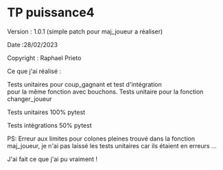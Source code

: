 # TP puissance4

 Version : 1.0.1 (simple patch pour maj_joueur a réaliser) 
 
 Date :28/02/2023 
 
 Copyright : Raphael Prieto 


 Ce que j'ai réalisé : 
 
   Tests unitaires pour coup_gagnant et test d'intégration    
   pour la même fonction avec bouchons.
   Tests unitaire pour la fonction changer_joueur
   
 Tests unitaires 100% pytest 
 
 Tests intégrations 50% pytest
 

 
PS: Erreur aux limites pour colones pleines trouvé dans la 
    fonction maj_joueur, je n'ai pas laissé les tests unitaires 
    car ils étaient en erreurs ... 

   J'ai fait ce que j'ai pu vraiment !
